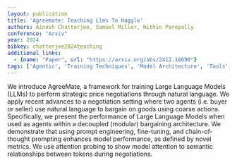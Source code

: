 ```yaml
---
layout: publication
title: 'Agreemate: Teaching Llms To Haggle'
authors: Ainesh Chatterjee, Samuel Miller, Nithin Parepally
conference: "Arxiv"
year: 2024
bibkey: chatterjee2024teaching
additional_links:
  - {name: "Paper", url: "https://arxiv.org/abs/2412.18690"}
tags: ['Agentic', 'Training Techniques', 'Model Architecture', 'Tools', 'Pretraining Methods', 'Fine-Tuning', 'Prompting', 'Attention Mechanism']
---
```

We introduce AgreeMate, a framework for training Large Language Models (LLMs)
to perform strategic price negotiations through natural language. We apply
recent advances to a negotiation setting where two agents (i.e. buyer or
seller) use natural language to bargain on goods using coarse actions.
Specifically, we present the performance of Large Language Models when used as
agents within a decoupled (modular) bargaining architecture. We demonstrate
that using prompt engineering, fine-tuning, and chain-of-thought prompting
enhances model performance, as defined by novel metrics. We use attention
probing to show model attention to semantic relationships between tokens during
negotiations.

